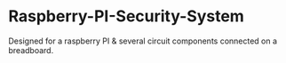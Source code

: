 # Raspberry-PI-Security-System
Designed for a raspberry PI &amp; several circuit components connected on a breadboard.
